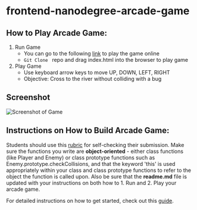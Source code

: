 frontend-nanodegree-arcade-game
===============================

## How to Play Arcade Game:

1. Run Game
    - You can go to the following [link](http://www.danafng.com/udacity-fend/arcade-game/index.html) to play the game online
    - ```Git Clone ``` repo and drag index.html into the browser to play game
2. Play Game
   - Use keyboard arrow keys to move UP, DOWN, LEFT, RIGHT
   - Objective: Cross to the river without colliding with a bug


## Screenshot

![Screenshot of Game](https://github.com/riceball1/udacity-fend/blob/master/arcade-game/images/game-screenshot.png)


## Instructions on How to Build Arcade Game:

Students should use this [rubric](https://review.udacity.com/#!/projects/2696458597/rubric) for self-checking their submission. Make sure the functions you write are **object-oriented** - either class functions (like Player and Enemy) or class prototype functions such as Enemy.prototype.checkCollisions, and that the keyword 'this' is used appropriately within your class and class prototype functions to refer to the object the function is called upon. Also be sure that the **readme.md** file is updated with your instructions on both how to 1. Run and 2. Play your arcade game.

For detailed instructions on how to get started, check out this [guide](https://docs.google.com/document/d/1v01aScPjSWCCWQLIpFqvg3-vXLH2e8_SZQKC8jNO0Dc/pub?embedded=true).
